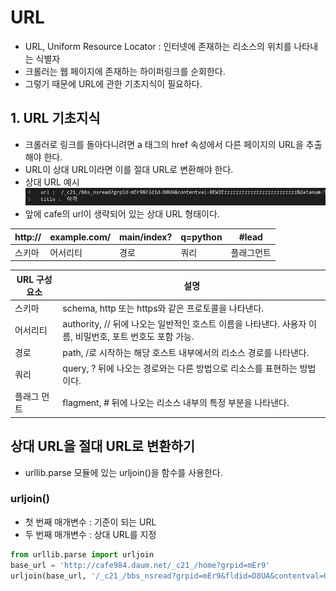 # URL
 - URL, Uniform Resource Locator : 인터넷에 존재하는 리소스의 위치를 나타내는 식별자
 - 크롤러는 웹 페이지에 존재하는 하이퍼링크를 순회한다.
 - 그렇기 때문에 URL에 관한 기초지식이 필요하다.

 ## 1. URL 기초지식
  - 크롤러로 링크를 돌아다니려면 a 태그의 href 속성에서 다른 페이지의 URL을 추출해야 한다.
  - URL이 상대 URL이라면 이를 절대 URL로 변환해야 한다.
  - 상대 URL 예시
  ![상대 URL](./상대URL예시.JPG)
  - 앞에 cafe의 url이 생략되어 있는 상대 URL 형태이다.

  http://| example.com/| main/index?| q=python| #lead
  -------|-----------|-------|---------|---------
  스키마| 어서리티| 경로| 쿼리| 플래그먼트


  URL 구성요소 | 설명
  ------------| ------------------------------------------------------------------------------
  스키마 | schema, http 또는 https와 같은 프로토콜을 나타낸다.
  어서리티 | authority, // 뒤에 나오는 일반적인 호스트 이름을 나타낸다. 사용자 이름, 비밀번호, 포트 번호도 포함 가능.
  경로 | path, /로 시작하는 해당 호스트 내부에서의 리소스 경로를 나타낸다.
  쿼리 | query, ? 뒤에 나오는 경로와는 다른 방법으로 리소스를 표현하는 방법이다.
  플래그 먼트 | flagment, # 뒤에 나오는 리소스 내부의 특정 부분을 나타낸다.
  
## 상대 URL을 절대 URL로 변환하기
 - urllib.parse 모듈에 있는 urljoin()을 함수를 사용한다.

### urljoin()
 - 첫 번째 매개변수 : 기준이 되는 URL
 - 두 번째 매개변수 : 상대 URL를 지정

~~~py
from urllib.parse import urljoin
base_url = 'http://cafe984.daum.net/_c21_/home?grpid=mEr9'
urljoin(base_url, '/_c21_/bbs_nsread?grpid=mEr9&fldid=D8UA&contentval=0EWlYzzzzzzzzzzzzzzzzzzzzzzzzz&datanum=3462548&searchlist_uri=%2F_c21_%2Fcafesearch&search_ctx=VnKaQtKZsJZB2Q6rEnyTQNJLYJ1BLByrXH6apwnmUgOL5YegifEsd_Js4ckhy1SVXESlL-WdTc6_hxsQpvL-daEQVlnFwnhL1uAZ--BmCZ3_-rVMxOgAcdeRQD3o8.xcQEu9Dvxcf-RIACQ4JB-QWmKGIAI49hehaymW_NVQP8LvAGStx6hP2vk4yD5oGSg3PmSppUGVtE.LINI2RgVzM_sk6TaB9M3FB-Y4pSRWLBthds4w4Mgo-ajYBtkssr3C6cv.-PiObl36QJ897evLLg3tvuM2kVWBAw4uGdX2YeY0')
~~~
